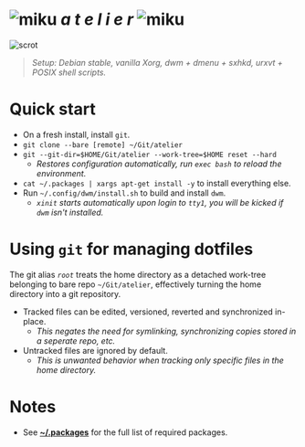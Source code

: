 [scrot]: https://i.imgur.com/VkmRvWr.png
[miku]: https://i.imgur.com/Nr7HV9a.png
# ![miku] _a t e l i e r_ ![miku]
![scrot]
> _Setup: Debian stable, vanilla Xorg, dwm + dmenu + sxhkd, urxvt + POSIX shell scripts._

# Quick start
* On a fresh install, install `git`.
* `git clone --bare [remote] ~/Git/atelier`
* `git --git-dir=$HOME/Git/atelier --work-tree=$HOME reset --hard`
	* _Restores configuration automatically, run `exec bash` to reload the environment._
* `cat ~/.packages | xargs apt-get install -y` to install everything else.
* Run `~/.config/dwm/install.sh` to build and install `dwm`.
	* _`xinit` starts automatically upon login to `tty1`, you will be kicked if `dwm` isn't installed._

# Using `git` for managing dotfiles
The git alias _`root`_ treats the home directory as a detached work-tree belonging to bare repo `~/Git/atelier`, effectively turning the home directory into a git repository.
* Tracked files can be edited, versioned, reverted and synchronized in-place.
	* _This negates the need for symlinking, synchronizing copies stored in a seperate repo, etc._
* Untracked files are ignored by default.
	* _This is unwanted behavior when tracking only specific files in the home directory._

# Notes
* See __[~/.packages](.packages)__ for the full list of required packages.
